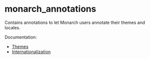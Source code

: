 # monarch_annotations

Contains annotations to let Monarch users annotate their themes and locales.

Documentation:
- [Themes](https://monarchapp.io/docs/themes)
- [Internationalization](https://monarchapp.io/docs/internationalization)
